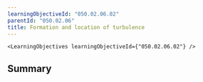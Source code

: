 ```yaml
---
learningObjectiveId: "050.02.06.02"
parentId: "050.02.06"
title: Formation and location of turbulence
---
```


```tsx eval
<LearningObjectives learningObjectiveId={"050.02.06.02"} />
```

## Summary
